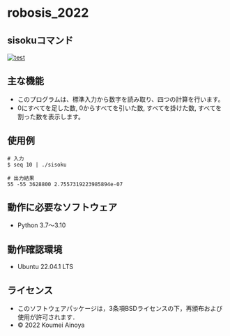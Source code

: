 # robosis_2022
## sisokuコマンド
[![test](https://github.com/Kome-cyber/robosys2022/actions/workflows/test.yml/badge.svg)](https://github.com/Kome-cyber/robosys2022/actions/workflows/test.yml)
## 主な機能
* このプログラムは、標準入力から数字を読み取り、四つの計算を行います。
* 0にすべてを足した数, 0からすべてを引いた数, すべてを掛けた数, すべてを割った数を表示します。


## 使用例
```
# 入力
$ seq 10 | ./sisoku

# 出力結果
55 -55 3628800 2.7557319223985894e-07
```

## 動作に必要なソフトウェア
* Python 3.7～3.10
## 動作確認環境
* Ubuntu 22.04.1 LTS
## ライセンス
 * このソフトウェアパッケージは，3条項BSDライセンスの下，再頒布および使用が許可されます．
  * © 2022 Koumei Ainoya

